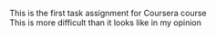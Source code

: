 This is the first task assignment for Coursera course    
This is more difficult than it looks like in my opinion
